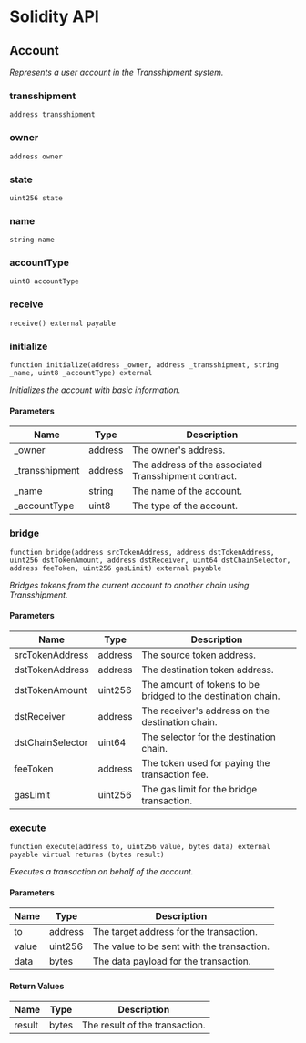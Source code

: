 # Solidity API

## Account

_Represents a user account in the Transshipment system._

### transshipment

```solidity
address transshipment
```

### owner

```solidity
address owner
```

### state

```solidity
uint256 state
```

### name

```solidity
string name
```

### accountType

```solidity
uint8 accountType
```

### receive

```solidity
receive() external payable
```

### initialize

```solidity
function initialize(address _owner, address _transshipment, string _name, uint8 _accountType) external
```

_Initializes the account with basic information._

#### Parameters

| Name | Type | Description |
| ---- | ---- | ----------- |
| _owner | address | The owner's address. |
| _transshipment | address | The address of the associated Transshipment contract. |
| _name | string | The name of the account. |
| _accountType | uint8 | The type of the account. |

### bridge

```solidity
function bridge(address srcTokenAddress, address dstTokenAddress, uint256 dstTokenAmount, address dstReceiver, uint64 dstChainSelector, address feeToken, uint256 gasLimit) external payable
```

_Bridges tokens from the current account to another chain using Transshipment._

#### Parameters

| Name | Type | Description |
| ---- | ---- | ----------- |
| srcTokenAddress | address | The source token address. |
| dstTokenAddress | address | The destination token address. |
| dstTokenAmount | uint256 | The amount of tokens to be bridged to the destination chain. |
| dstReceiver | address | The receiver's address on the destination chain. |
| dstChainSelector | uint64 | The selector for the destination chain. |
| feeToken | address | The token used for paying the transaction fee. |
| gasLimit | uint256 | The gas limit for the bridge transaction. |

### execute

```solidity
function execute(address to, uint256 value, bytes data) external payable virtual returns (bytes result)
```

_Executes a transaction on behalf of the account._

#### Parameters

| Name | Type | Description |
| ---- | ---- | ----------- |
| to | address | The target address for the transaction. |
| value | uint256 | The value to be sent with the transaction. |
| data | bytes | The data payload for the transaction. |

#### Return Values

| Name | Type | Description |
| ---- | ---- | ----------- |
| result | bytes | The result of the transaction. |

